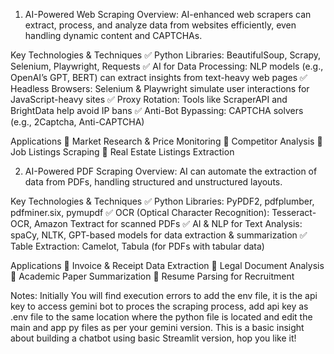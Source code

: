 1. AI-Powered Web Scraping
Overview: AI-enhanced web scrapers can extract, process, and analyze data from websites efficiently, even handling dynamic content and CAPTCHAs.

Key Technologies & Techniques
✅ Python Libraries: BeautifulSoup, Scrapy, Selenium, Playwright, Requests
✅ AI for Data Processing: NLP models (e.g., OpenAI’s GPT, BERT) can extract insights from text-heavy web pages
✅ Headless Browsers: Selenium & Playwright simulate user interactions for JavaScript-heavy sites
✅ Proxy Rotation: Tools like ScraperAPI and BrightData help avoid IP bans
✅ Anti-Bot Bypassing: CAPTCHA solvers (e.g., 2Captcha, Anti-CAPTCHA)

Applications
🔹 Market Research & Price Monitoring
🔹 Competitor Analysis
🔹 Job Listings Scraping
🔹 Real Estate Listings Extraction

2. AI-Powered PDF Scraping
Overview: AI can automate the extraction of data from PDFs, handling structured and unstructured layouts.

Key Technologies & Techniques
✅ Python Libraries: PyPDF2, pdfplumber, pdfminer.six, pymupdf
✅ OCR (Optical Character Recognition): Tesseract-OCR, Amazon Textract for scanned PDFs
✅ AI & NLP for Text Analysis: spaCy, NLTK, GPT-based models for data extraction & summarization
✅ Table Extraction: Camelot, Tabula (for PDFs with tabular data)

Applications
🔹 Invoice & Receipt Data Extraction
🔹 Legal Document Analysis
🔹 Academic Paper Summarization
🔹 Resume Parsing for Recruitment

Notes:
Initially You will find execution errors to add the env file, it is the api key to access gemini bot to proces the scraping process,
 add api key as .env file to the same location where the python file is located and edit the main and app py files as per your gemini version.
This is a basic insight about building a chatbot using basic Streamlit version, hop you like it!
